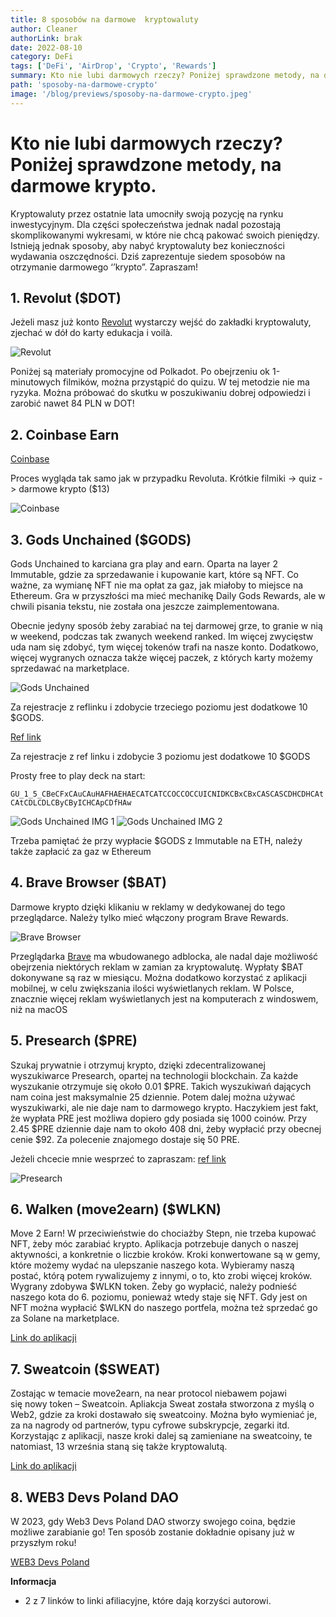 ```yaml
---
title: 8 sposobów na darmowe  kryptowaluty
author: Cleaner
authorLink: brak
date: 2022-08-10
category: DeFi
tags: ['DeFi', 'AirDrop', 'Crypto', 'Rewards']
summary: Kto nie lubi darmowych rzeczy? Poniżej sprawdzone metody, na darmowe krypto.
path: 'sposoby-na-darmowe-crypto'
image: '/blog/previews/sposoby-na-darmowe-crypto.jpeg'
---
```


# Kto nie lubi darmowych rzeczy? Poniżej sprawdzone metody, na darmowe krypto.

Kryptowaluty przez ostatnie lata umocniły swoją pozycję na rynku inwestycyjnym. Dla części społeczeństwa jednak nadal pozostają skomplikowanymi wykresami, w które nie chcą pakować swoich pieniędzy. Istnieją jednak sposoby, aby nabyć kryptowaluty bez konieczności wydawania oszczędności. Dziś zaprezentuje siedem sposobów na otrzymanie darmowego ‘’krypto”. Zapraszam!

## 1. Revolut ($DOT)

Jeżeli masz już konto [Revolut](https://www.revolut.com/pl-PL) wystarczy wejść do zakładki kryptowaluty, zjechać w dół do karty edukacja i voilà.

![Revolut](blog/assets/sposoby-na-darmowe-crypto-image-1.jpeg)

Poniżej są materiały promocyjne od Polkadot. Po obejrzeniu ok 1-minutowych filmików, można przystąpić do quizu. W tej metodzie nie ma ryzyka. Można próbować do skutku w poszukiwaniu dobrej odpowiedzi i zarobić nawet 84 PLN w DOT!

## 2. Coinbase Earn

[Coinbase](https://www.coinbase.com/learning-rewards)

Proces wygląda tak samo jak w przypadku Revoluta.
Krótkie filmiki -> quiz -> darmowe krypto  ($13)

![Coinbase](blog/assets/sposoby-na-darmowe-crypto-image-2.png)

## 3. Gods Unchained ($GODS)

Gods Unchained to karciana gra play and earn. Oparta na layer 2 Immutable, gdzie za sprzedawanie i kupowanie kart, które są NFT. Co ważne, za wymianę NFT nie ma opłat za gaz, jak miałoby to miejsce na Ethereum. Gra w przyszłości ma mieć mechanikę Daily Gods Rewards, ale w chwili pisania tekstu, nie została ona jeszcze zaimplementowana.

Obecnie jedyny sposób żeby zarabiać na tej darmowej grze, to granie w nią w weekend, podczas tak zwanych weekend ranked. Im więcej zwycięstw uda nam się zdobyć, tym więcej tokenów trafi na nasze konto. Dodatkowo, więcej wygranych oznacza także więcej paczek, z których karty możemy sprzedawać na marketplace.

![Gods Unchained](blog/assets/sposoby-na-darmowe-crypto-image-3.png)

Za rejestracje z reflinku i zdobycie trzeciego poziomu jest dodatkowe 10 $GODS.

[Ref link](https://godsunchained.com/account/register?referral=uvBlJsFWrP)

Za rejestracje z ref linku i zdobycie 3 poziomu jest dodatkowe 10 $GODS

Prosty free to play deck na start:

`GU_1_5_CBeCFxCAuCAuHAFHAEHAECATCATCCOCCOCCUICNIDKCBxCBxCASCASCDHCDHCAtCAtCDLCDLCByCByICHCApCDfHAw`

![Gods Unchained IMG 1](blog/assets/sposoby-na-darmowe-crypto-image-4.png)
![Gods Unchained IMG 2](blog/assets/sposoby-na-darmowe-crypto-image-5.png)

Trzeba pamiętać że przy wypłacie $GODS z Immutable na ETH, należy także zapłacić za gaz w Ethereum

## 4. Brave Browser ($BAT)

Darmowe krypto dzięki klikaniu w reklamy w dedykowanej do tego przeglądarce. Należy tylko mieć włączony program Brave Rewards.

![Brave Browser](blog/assets/sposoby-na-darmowe-crypto-image-6.png)

Przeglądarka [Brave](https://brave.com/pl/download/) ma wbudowanego adblocka, ale nadal daje możliwość obejrzenia niektórych reklam w zamian za kryptowalutę. Wypłaty $BAT dokonywane są raz w miesiącu. Można dodatkowo korzystać z aplikacji mobilnej, w celu zwiększania ilości wyświetlanych reklam. W Polsce, znacznie więcej reklam wyświetlanych jest na komputerach z windoswem, niż na macOS

## 5. Presearch ($PRE)

Szukaj prywatnie i otrzymuj krypto, dzięki zdecentralizowanej wyszukiwarce Presearch, opartej na technologii blockchain. Za każde wyszukanie otrzymuje się około 0.01 $PRE. Takich wyszukiwań dających nam coina jest maksymalnie 25 dziennie. Potem dalej można używać wyszukiwarki, ale nie daje nam to darmowego krypto. Haczykiem jest fakt, że wypłata PRE jest możliwa dopiero gdy posiada się 1000 coinów. Przy 2.45 $PRE dziennie daje nam to około 408 dni, żeby wypłacić przy obecnej cenie $92. Za polecenie znajomego dostaje się 50 PRE.

Jeżeli chcecie mnie wesprzeć to zapraszam: [ref link](https://presearch.com/signup?rid=2759068)

![Presearch](blog/assets/sposoby-na-darmowe-crypto-image-7.png)

## 6. Walken (move2earn) ($WLKN)

Move 2 Earn! W przeciwieństwie do chociażby Stepn, nie trzeba kupować NFT, żeby móc zarabiać krypto. Aplikacja potrzebuje danych o naszej aktywności, a konkretnie o liczbie kroków. Kroki konwertowane są w gemy, które możemy wydać na ulepszanie naszego kota. Wybieramy naszą postać, którą potem rywalizujemy z innymi, o to, kto zrobi więcej kroków. Wygrany zdobywa $WLKN token. Żeby go wypłacić, należy podnieść naszego kota do 6. poziomu, ponieważ wtedy staje się NFT. Gdy jest on NFT można wypłacić $WLKN do naszego portfela, można też sprzedać go za Solane na marketplace.

[Link do aplikacji](https://walken.io/)

## 7. Sweatcoin ($SWEAT)

Zostając w temacie move2earn, na near protocol niebawem pojawi się nowy token – Sweatcoin. Apliakcja Sweat została stworzona z myślą o Web2, gdzie za kroki dostawało się sweatcoiny. Można było wymieniać je, za na nagrody od partnerów, typu cyfrowe subskrypcje, zegarki itd. Korzystając z aplikacji, nasze kroki dalej są zamieniane na sweatcoiny, te natomiast, 13 września staną się także kryptowalutą.

[Link do aplikacji](https://sweatco.in/)

## 8. WEB3 Devs Poland DAO

W 2023, gdy Web3 Devs Poland DAO stworzy swojego coina, będzie możliwe zarabianie go! Ten sposób zostanie dokładnie opisany już w przyszłym roku!

[WEB3 Devs Poland](https://WEB3devs.pl/)

**Informacja**
- 2 z 7 linków to linki afiliacyjne, które dają korzyści autorowi.